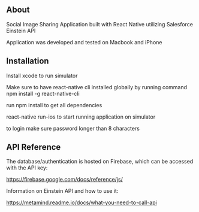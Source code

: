 ## About

Social Image Sharing Application built with React Native utilizing Salesforce Einstein API

Application was developed and tested on Macbook and iPhone

## Installation

Install xcode to run simulator

Make sure to have react-native cli installed globally by running command npm install -g react-native-cli

run npm install to get all dependencies

react-native run-ios to start running application on simulator

to login make sure password longer than 8 characters

## API Reference

The database/authentication is hosted on Firebase, which can be accessed with the API key:

https://firebase.google.com/docs/reference/js/

Information on Einstein API and how to use it:

https://metamind.readme.io/docs/what-you-need-to-call-api
